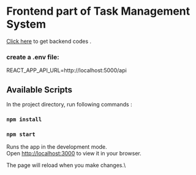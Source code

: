 # Frontend part of Task Management System

[Click here](https://github.com/biswombhara/Task_Manager_Backend) to get backend codes .

### create a .env file:

REACT_APP_API_URL=http://localhost:5000/api

## Available Scripts

In the project directory, run following commands :

### `npm install`
### `npm start`

Runs the app in the development mode.\
Open [http://localhost:3000](http://localhost:3000) to view it in your browser.

The page will reload when you make changes.\

